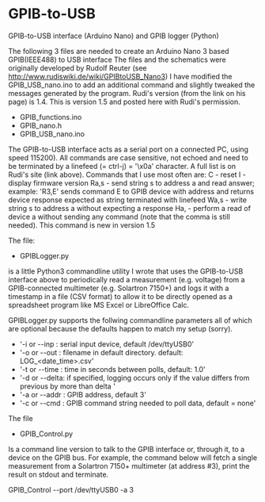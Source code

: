# GPIB-to-USB
GPIB-to-USB interface (Arduino Nano) and GPIB logger (Python)

The following 3 files are needed to create an Arduino Nano 3 based GPIB(IEEE488) to USB interface
The files and the schematics were originally developed by Rudolf Reuter (see http://www.rudiswiki.de/wiki/GPIBtoUSB_Nano3)
I have modified the GPIB_USB_nano.ino to add an additional command and slightly tweaked the messages generated by the program. Rudi's version (from the link on his page) is 1.4. This is version 1.5 and posted here with Rudi's permission. 
  - GPIB_functions.ino
  - GPIB_nano.h
  - GPIB_USB_nano.ino
  
The GPIB-to-USB interface acts as a serial port on a connected PC, using speed 115200). All commands are case sensitive, not echoed and need to be terminated by a linefeed (= ctrl-j) = '\x0a' character. A full list is on Rudi's site (link above). Commands that I use most often are:
 C     - reset
 I     - display firmware version
 Ra,s  - send string s to address a and read answer; example: 'R3,E<linefeed>' sends command E to GPIB device with address and returns device response expected as string terminated with linefeed
 Wa,s  - write string s to address a  without expecting a response
 Ha,   - perform a read of device a without sending any command (note that the comma is still needed).  This command is new in version 1.5

The file:
  - GPIBLogger.py
  
is a little Python3 commandline utility I wrote that uses the GPIB-to-USB interface above to periodically read a measurement (e.g. voltage) from a GPIB-connected multimeter (e.g. Solartron 7150+) and logs it with a timestamp in a file (CSV format) to allow it to be directly opened as a spreadsheet program like MS Excel or LibreOffice Calc. 

GPIBLogger.py supports the follwing commandline parameters all of which are optional because the defaults happen to match my setup (sorry). 
- '-i or --inp  : serial input device, default /dev/ttyUSB0'
- '-o or --out  : filename in default directory. default: LOG_<date_time>.csv'
- '-t or --time : time in seconds between polls, default: 1.0'
- '-d or --delta: if specified, logging occurs only if the value differs from previous by more than delta '
- '-a or --addr : GPIB address, default 3'
- '-c or --cmd  : GPIB command string needed to poll data, default = none'

The file
  - GPIB_Control.py

Is a command line version to talk to the GPIB interface or, through it, to a device on the GPIB bus. For example, the command below will fetch a single measurement from a Solartron 7150+ multimeter (at address #3), print the result on stdout  and terminate. 

GPIB_Control --port /dev/ttyUSB0 -a 3
